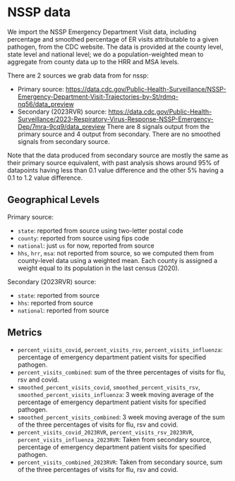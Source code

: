# NSSP data

We import the NSSP Emergency Department Visit data, including percentage and smoothed percentage of ER visits attributable to a given pathogen, from the CDC website. The data is provided at the county level, state level and national level; we do a population-weighted mean to aggregate from county data up to the HRR and MSA levels.

There are 2 sources we grab data from for nssp:
- Primary source: https://data.cdc.gov/Public-Health-Surveillance/NSSP-Emergency-Department-Visit-Trajectories-by-St/rdmq-nq56/data_preview
- Secondary (2023RVR) source: https://data.cdc.gov/Public-Health-Surveillance/2023-Respiratory-Virus-Response-NSSP-Emergency-Dep/7mra-9cq9/data_preview
There are 8 signals output from the primary source and 4 output from secondary. There are no smoothed signals from secondary source.

Note that the data produced from secondary source are mostly the same as their primary source equivalent, with past analysis shows around 95% of datapoints having less than 0.1 value difference and the other 5% having a 0.1 to 1.2 value difference. 

## Geographical Levels
Primary source:
* `state`: reported from source using two-letter postal code
* `county`: reported from source using fips code
* `national`: just `us` for now, reported from source
* `hhs`, `hrr`, `msa`: not reported from source, so we computed them from county-level data using a weighted mean. Each county is assigned a weight equal to its population in the last census (2020).

Secondary (2023RVR) source:
* `state`: reported from source
* `hhs`: reported from source
* `national`: reported from source

## Metrics
*  `percent_visits_covid`, `percent_visits_rsv`, `percent_visits_influenza`: percentage of emergency department patient visits for specified pathogen.
*  `percent_visits_combined`: sum of the three percentages of visits for flu, rsv and covid.
*  `smoothed_percent_visits_covid`, `smoothed_percent_visits_rsv`, `smoothed_percent_visits_influenza`: 3 week moving average of the percentage of emergency department patient visits for specified pathogen.
*  `smoothed_percent_visits_combined`: 3 week moving average of the sum of the three percentages of visits for flu, rsv and covid.
*  `percent_visits_covid_2023RVR`, `percent_visits_rsv_2023RVR`, `percent_visits_influenza_2023RVR`: Taken from secondary source, percentage of emergency department patient visits for specified pathogen.
*  `percent_visits_combined_2023RVR`: Taken from secondary source, sum of the three percentages of visits for flu, rsv and covid.
